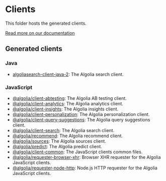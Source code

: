 # Clients

This folder hosts the generated clients.

[Read more on our documentation](https://api-clients-automation.netlify.app/docs/clients/introduction)

## Generated clients

### Java

- [algoliasearch-client-java-2](./algoliasearch-client-java-2/): The Algolia search client.

### JavaScript

- [@algolia/client-abtesting](./algoliasearch-client-javascript/packages/client-abtesting/): The Algolia AB testing client.
- [@algolia/client-analytics](./algoliasearch-client-javascript/packages/client-analytics/): The Algolia analytics client.
- [@algolia/client-insights](./algoliasearch-client-javascript/packages/client-insights/): The Algolia insights client.
- [@algolia/client-personalization](./algoliasearch-client-javascript/packages/client-personalization/): The Algolia personalization client.
- [@algolia/client-query-suggestions](./algoliasearch-client-javascript/packages/client-query-suggestions/): The Algolia query suggestions client.
- [@algolia/client-search](./algoliasearch-client-javascript/packages/client-search/): The Algolia search client.
- [@algolia/recommend](./algoliasearch-client-javascript/packages/recommend/): The Algolia recommend client.
- [@algolia/sources](./algoliasearch-client-javascript/packages/client-sources/): The Algolia sources client.
- [@algolia/predict](./algoliasearch-client-javascript/packages/predict/): The Algolia predict client.
- [@algolia/client-common](./algoliasearch-client-javascript/packages/client-common/): The JavaScript clients common files.
- [@algolia/requester-browser-xhr](./algoliasearch-client-javascript/packages/requester-browser-xhr/): Browser XHR requester for the Algolia JavaScript clients.
- [@algolia/requester-node-http](./algoliasearch-client-javascript/packages/requester-node-http/): Node.js HTTP requester for the Algolia JavaScript clients.
